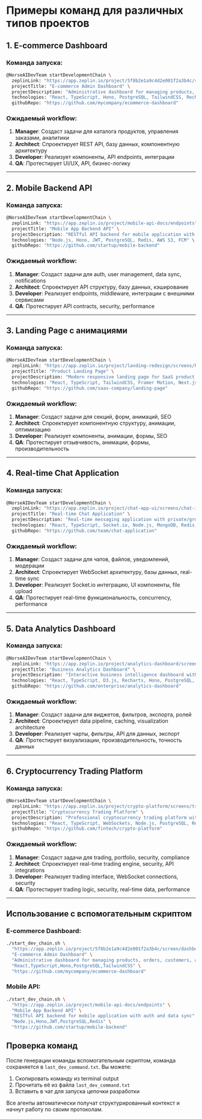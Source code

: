 # Примеры команд для различных типов проектов

## 1. E-commerce Dashboard

### Команда запуска:
```bash
@NorseAIDevTeam startDevelopmentChain \
  zeplinLink: "https://app.zeplin.io/project/5f8b2e1a9c4d2e001f2a3b4c/screen/dashboard" \
  projectTitle: "E-commerce Admin Dashboard" \
  projectDescription: "Administrative dashboard for managing products, orders, customers, and analytics in e-commerce platform. Features include product catalog management, order processing, customer support tools, and real-time sales analytics." \
  technologies: "React, TypeScript, Hono, PostgreSQL, TailwindCSS, Recharts, JWT" \
  githubRepo: "https://github.com/mycompany/ecommerce-dashboard"
```

### Ожидаемый workflow:
1. **Manager**: Создаст задачи для каталога продуктов, управления заказами, аналитики
2. **Architect**: Спроектирует REST API, базу данных, компонентную архитектуру  
3. **Developer**: Реализует компоненты, API endpoints, интеграции
4. **QA**: Протестирует UI/UX, API, бизнес-логику

---

## 2. Mobile Backend API

### Команда запуска:
```bash
@NorseAIDevTeam startDevelopmentChain \
  zeplinLink: "https://app.zeplin.io/project/mobile-api-docs/endpoints" \
  projectTitle: "Mobile App Backend API" \
  projectDescription: "RESTful API backend for mobile application with user authentication, data synchronization, push notifications, file uploads, and offline support. Includes user profiles, social features, content management." \
  technologies: "Node.js, Hono, JWT, PostgreSQL, Redis, AWS S3, FCM" \
  githubRepo: "https://github.com/startup/mobile-backend"
```

### Ожидаемый workflow:
1. **Manager**: Создаст задачи для auth, user management, data sync, notifications
2. **Architect**: Спроектирует API структуру, базу данных, кэширование
3. **Developer**: Реализует endpoints, middleware, интеграции с внешними сервисами
4. **QA**: Протестирует API contracts, security, performance

---

## 3. Landing Page с анимациями

### Команда запуска:
```bash
@NorseAIDevTeam startDevelopmentChain \
  zeplinLink: "https://app.zeplin.io/project/landing-redesign/screens/homepage" \
  projectTitle: "Product Landing Page" \
  projectDescription: "Modern responsive landing page for SaaS product with hero section, feature highlights, pricing plans, testimonials, contact forms, and smooth animations. Optimized for conversion and SEO." \
  technologies: "React, TypeScript, TailwindCSS, Framer Motion, Next.js, Vercel" \
  githubRepo: "https://github.com/saas-company/landing-page"
```

### Ожидаемый workflow:
1. **Manager**: Создаст задачи для секций, форм, анимаций, SEO
2. **Architect**: Спроектирует компонентную структуру, анимации, оптимизацию
3. **Developer**: Реализует компоненты, анимации, формы, SEO
4. **QA**: Протестирует отзывчивость, анимации, формы, производительность

---

## 4. Real-time Chat Application  

### Команда запуска:
```bash
@NorseAIDevTeam startDevelopmentChain \
  zeplinLink: "https://app.zeplin.io/project/chat-app-ui/screens/chat-interface" \
  projectTitle: "Real-time Chat Application" \
  projectDescription: "Real-time messaging application with private/group chats, file sharing, emoji reactions, message search, user presence indicators, and push notifications. Includes moderation tools and user management." \
  technologies: "React, TypeScript, Socket.io, Node.js, MongoDB, Redis, Cloudinary" \
  githubRepo: "https://github.com/team/chat-application"
```

### Ожидаемый workflow:
1. **Manager**: Создаст задачи для чатов, файлов, уведомлений, модерации
2. **Architect**: Спроектирует WebSocket архитектуру, базы данных, real-time sync
3. **Developer**: Реализует Socket.io интеграцию, UI компоненты, file upload
4. **QA**: Протестирует real-time функциональность, concurrency, performance

---

## 5. Data Analytics Dashboard

### Команда запуска:
```bash
@NorseAIDevTeam startDevelopmentChain \
  zeplinLink: "https://app.zeplin.io/project/analytics-dashboard/screens/main-dashboard" \
  projectTitle: "Business Analytics Dashboard" \
  projectDescription: "Interactive business intelligence dashboard with customizable charts, KPI widgets, data filtering, export functionality, scheduled reports, and role-based access control. Supports multiple data sources and real-time updates." \
  technologies: "React, TypeScript, D3.js, Recharts, Hono, PostgreSQL, ClickHouse" \
  githubRepo: "https://github.com/enterprise/analytics-dashboard"
```

### Ожидаемый workflow:
1. **Manager**: Создаст задачи для виджетов, фильтров, экспорта, ролей
2. **Architect**: Спроектирует data pipeline, caching, visualization architecture
3. **Developer**: Реализует чарты, фильтры, API для данных, экспорт
4. **QA**: Протестирует визуализации, производительность, точность данных

---

## 6. Cryptocurrency Trading Platform

### Команда запуска:
```bash
@NorseAIDevTeam startDevelopmentChain \
  zeplinLink: "https://app.zeplin.io/project/crypto-platform/screens/trading-interface" \
  projectTitle: "Cryptocurrency Trading Platform" \
  projectDescription: "Professional cryptocurrency trading platform with real-time market data, order management, portfolio tracking, advanced charting, trading bots, and security features. Includes KYC/AML compliance and multi-currency wallet." \
  technologies: "React, TypeScript, WebSockets, Node.js, PostgreSQL, Redis, Binance API" \
  githubRepo: "https://github.com/fintech/crypto-platform"
```

### Ожидаемый workflow:
1. **Manager**: Создаст задачи для trading, portfolio, security, compliance
2. **Architect**: Спроектирует real-time trading engine, security, API integrations
3. **Developer**: Реализует trading interface, WebSocket connections, security
4. **QA**: Протестирует trading logic, security, real-time data, performance

---

## Использование с вспомогательным скриптом

### E-commerce Dashboard:
```bash
./start_dev_chain.sh \
  "https://app.zeplin.io/project/5f8b2e1a9c4d2e001f2a3b4c/screen/dashboard" \
  "E-commerce Admin Dashboard" \
  "Administrative dashboard for managing products, orders, customers, and analytics" \
  "React,TypeScript,Hono,PostgreSQL,TailwindCSS" \
  "https://github.com/mycompany/ecommerce-dashboard"
```

### Mobile API:
```bash
./start_dev_chain.sh \
  "https://app.zeplin.io/project/mobile-api-docs/endpoints" \
  "Mobile App Backend API" \
  "RESTful API backend for mobile application with auth and data sync" \
  "Node.js,Hono,JWT,PostgreSQL,Redis" \
  "https://github.com/startup/mobile-backend"
```

## Проверка команд

После генерации команды вспомогательным скриптом, команда сохраняется в `last_dev_command.txt`. Вы можете:

1. Скопировать команду из terminal output
2. Прочитать её из файла `last_dev_command.txt`
3. Вставить в чат для запуска цепочки разработки

Все агенты автоматически получат структурированный контекст и начнут работу по своим протоколам. 